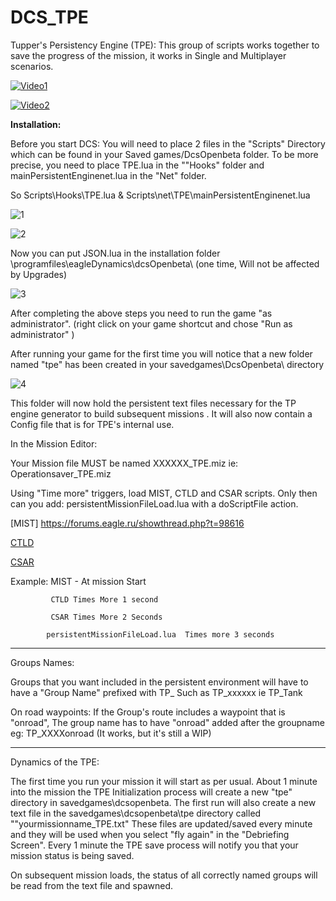 # DCS_TPE
Tupper's Persistency Engine (TPE): This group of scripts works together to save the progress of the mission, it works in Single and Multiplayer scenarios.


[![Video1](http://img.youtube.com/vi/eD73WGEDZgI/0.jpg)](http://www.youtube.com/watch?v=eD73WGEDZgI "Save and Load Part 1")

[![Video2](http://img.youtube.com/vi/BnJ5bf_RBz8/0.jpg)](http://www.youtube.com/watch?v=BnJ5bf_RBz8 "Save and Load Part 2")



<b>Installation: </b>


Before you start DCS:
 You will need to place 2 files in the "Scripts" Directory which can be found in your Saved games/DcsOpenbeta folder.
 To be more precise, you need to place TPE.lua in the ""Hooks" folder and mainPersistentEnginenet.lua in the "Net" folder.

So Scripts\Hooks\TPE.lua & Scripts\net\TPE\mainPersistentEnginenet.lua

![1](https://i.imgur.com/LO2r1qd.png)

![2](https://i.imgur.com/G6vMn35.png)


 Now you can put JSON.lua in the installation folder \\programfiles\eagleDynamics\dcsOpenbeta\ (one time, Will not be affected by Upgrades)

![3](https://i.imgur.com/RkcY13T.png)

After completing the above steps you need to run the game "as administrator". (right click on your game shortcut and chose "Run as administrator" )

After running your game for the first time you will notice that a new folder named "tpe" has been created in your savedgames\DcsOpenbeta\ directory

![4](https://i.imgur.com/xybDZTh.png)

This folder will now hold the persistent text files necessary for the TP engine generator to build subsequent missions . It will also now contain a Config file that is for TPE's internal use.

In the Mission Editor:

Your Mission file MUST be named  XXXXXX_TPE.miz  ie: Operationsaver_TPE.miz

Using "Time more" triggers, load MIST, CTLD and CSAR scripts. Only then can you add: persistentMissionFileLoad.lua with a doScriptFile action.


[MIST]   https://forums.eagle.ru/showthread.php?t=98616

[CTLD](https://github.com/BSD-DEV/DCS-CTLD)

[CSAR](https://github.com/BSD-DEV/DCS-CSAR)


Example: MIST - At mission Start

             CTLD Times More 1 second

             CSAR Times More 2 Seconds

            persistentMissionFileLoad.lua  Times more 3 seconds

-------------------------------------------------------------------------------------------------------

Groups Names:

Groups that you want included in the persistent environment will have to have a "Group Name" prefixed with TP_ Such as TP_xxxxxx  ie TP_Tank

On road waypoints: If the Group's route includes a waypoint that is "onroad", The group name has to have "onroad" added after the groupname  eg:  TP_XXXXonroad  (It works, but it's still a WIP)

-------------------------------------------------------------------------------------------------------

Dynamics of the TPE:

The first time you run your mission it will start as per usual.
About 1 minute into the mission the TPE Initialization process will create a new "tpe" directory in savedgames\dcsopenbeta\.
The first run will also create a new text file in the savedgames\dcsopenbeta\tpe directory called ""yourmissionname_TPE.txt"
These files are updated/saved every minute and they will be used when you select "fly again" in the "Debriefing Screen".
Every 1 minute the TPE save process will notify you that your mission status is being saved.

On subsequent mission loads, the status of all correctly named groups will be read from the text file and spawned.
